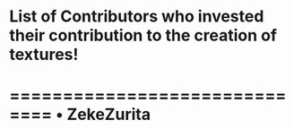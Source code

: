 # List of Contributors who invested their contribution to the creation of textures!

==============================
• ZekeZurita
==============================